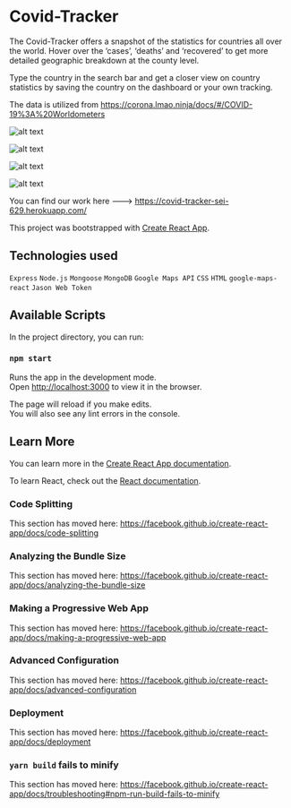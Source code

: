
# Covid-Tracker
The Covid-Tracker offers a snapshot of the statistics for countries all over the world. Hover over the ‘cases’, ‘deaths’ and ‘recovered’ to get more detailed geographic breakdown at the county level.

Type the country in the search bar and get a closer view on country statistics by saving the country on the dashboard or your own tracking.

The data is utilized from https://corona.lmao.ninja/docs/#/COVID-19%3A%20Worldometers



![alt text](https://github.com/manny-p/covid-tracker-client/blob/master/Screen%20Shot%202020-08-31%20at%209.14.14%20AM.png)

![alt text](https://github.com/manny-p/covid-tracker-client/blob/master/Screen%20Shot%202020-08-31%20at%209.33.42%20AM.png)

![alt text](https://github.com/manny-p/covid-tracker-client/blob/master/Screen%20Shot%202020-08-31%20at%209.11.16%20AM.png)

![alt text](https://github.com/manny-p/covid-tracker-client/blob/master/Screen%20Shot%202020-08-31%20at%209.12.02%20AM.png)


You can find our work here ---> https://covid-tracker-sei-629.herokuapp.com/

This project was bootstrapped with [Create React App](https://github.com/facebook/create-react-app).

## Technologies used 
`Express`
`Node.js`
`Mongoose`
`MongoDB`
`Google Maps API`
`CSS`
`HTML`
`google-maps-react`
`Jason Web Token`


## Available Scripts

In the project directory, you can run:

### `npm start`

Runs the app in the development mode.<br />
Open [http://localhost:3000](http://localhost:3000) to view it in the browser.

The page will reload if you make edits.<br />
You will also see any lint errors in the console.

## Learn More

You can learn more in the [Create React App documentation](https://facebook.github.io/create-react-app/docs/getting-started).

To learn React, check out the [React documentation](https://reactjs.org/).

### Code Splitting

This section has moved here: https://facebook.github.io/create-react-app/docs/code-splitting

### Analyzing the Bundle Size

This section has moved here: https://facebook.github.io/create-react-app/docs/analyzing-the-bundle-size

### Making a Progressive Web App

This section has moved here: https://facebook.github.io/create-react-app/docs/making-a-progressive-web-app

### Advanced Configuration

This section has moved here: https://facebook.github.io/create-react-app/docs/advanced-configuration

### Deployment

This section has moved here: https://facebook.github.io/create-react-app/docs/deployment

### `yarn build` fails to minify

This section has moved here: https://facebook.github.io/create-react-app/docs/troubleshooting#npm-run-build-fails-to-minify

